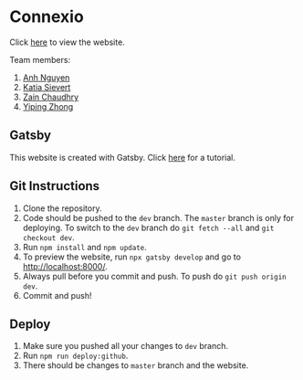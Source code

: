 # Connexio

Click [here](https://theang66.github.io/connexio/) to view the website.

Team members:

1. [Anh Nguyen](https://github.com/theang66)
2. [Katia Sievert](https://github.com/ksievert)
3. [Zain Chaudhry](https://github.com/ZainMahmoodC)
4. [Yiping Zhong](https://github.com/YipingZhong)

## Gatsby

This website is created with Gatsby. Click [here](https://www.gatsbyjs.org/tutorial/) for a tutorial.

## Git Instructions
1. Clone the repository.
2. Code should be pushed to the ```dev``` branch. The ```master``` branch is only for deploying. To switch to the ```dev``` branch do ```git fetch --all``` and ```git checkout dev```.
3. Run ```npm install``` and ```npm update```.
4. To preview the website, run ```npx gatsby develop``` and go to [http://localhost:8000/](http://localhost:8000/).
5. Always pull before you commit and push. To push do ```git push origin dev```.
6. Commit and push!

## Deploy
1. Make sure you pushed all your changes to ```dev``` branch.
2. Run ```npm run deploy:github```.
3. There should be changes to ```master``` branch and the website.
